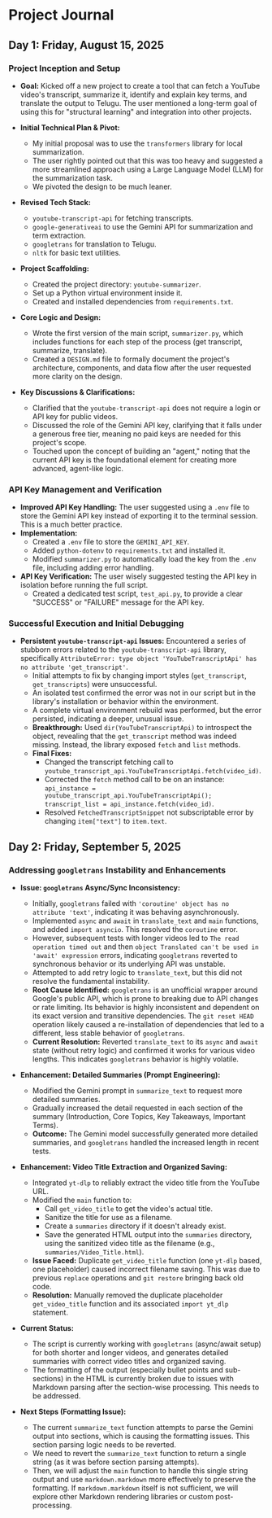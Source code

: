 # Project Journal

## Day 1: Friday, August 15, 2025

### Project Inception and Setup

*   **Goal:** Kicked off a new project to create a tool that can fetch a YouTube video's transcript, summarize it, identify and explain key terms, and translate the output to Telugu. The user mentioned a long-term goal of using this for "structural learning" and integration into other projects.

*   **Initial Technical Plan & Pivot:**
    *   My initial proposal was to use the `transformers` library for local summarization.
    *   The user rightly pointed out that this was too heavy and suggested a more streamlined approach using a Large Language Model (LLM) for the summarization task.
    *   We pivoted the design to be much leaner.

*   **Revised Tech Stack:**
    *   `youtube-transcript-api` for fetching transcripts.
    *   `google-generativeai` to use the Gemini API for summarization and term extraction.
    *   `googletrans` for translation to Telugu.
    *   `nltk` for basic text utilities.

*   **Project Scaffolding:**
    *   Created the project directory: `youtube-summarizer`.
    *   Set up a Python virtual environment inside it.
    *   Created and installed dependencies from `requirements.txt`.

*   **Core Logic and Design:**
    *   Wrote the first version of the main script, `summarizer.py`, which includes functions for each step of the process (get transcript, summarize, translate).
    *   Created a `DESIGN.md` file to formally document the project's architecture, components, and data flow after the user requested more clarity on the design.

*   **Key Discussions & Clarifications:**
    *   Clarified that the `youtube-transcript-api` does not require a login or API key for public videos.
    *   Discussed the role of the Gemini API key, clarifying that it falls under a generous free tier, meaning no paid keys are needed for this project's scope.
    *   Touched upon the concept of building an "agent," noting that the current API key is the foundational element for creating more advanced, agent-like logic.

### API Key Management and Verification

*   **Improved API Key Handling:** The user suggested using a `.env` file to store the Gemini API key instead of exporting it to the terminal session. This is a much better practice.
*   **Implementation:**
    *   Created a `.env` file to store the `GEMINI_API_KEY`.
    *   Added `python-dotenv` to `requirements.txt` and installed it.
    *   Modified `summarizer.py` to automatically load the key from the `.env` file, including adding error handling.
*   **API Key Verification:** The user wisely suggested testing the API key in isolation before running the full script.
    *   Created a dedicated test script, `test_api.py`, to provide a clear "SUCCESS" or "FAILURE" message for the API key.

### Successful Execution and Initial Debugging

*   **Persistent `youtube-transcript-api` Issues:** Encountered a series of stubborn errors related to the `youtube-transcript-api` library, specifically `AttributeError: type object 'YouTubeTranscriptApi' has no attribute 'get_transcript'`.
    *   Initial attempts to fix by changing import styles (`get_transcript`, `get_transcripts`) were unsuccessful.
    *   An isolated test confirmed the error was not in our script but in the library's installation or behavior within the environment.
    *   A complete virtual environment rebuild was performed, but the error persisted, indicating a deeper, unusual issue.
    *   **Breakthrough:** Used `dir(YouTubeTranscriptApi)` to introspect the object, revealing that the `get_transcript` method was indeed missing. Instead, the library exposed `fetch` and `list` methods.
    *   **Final Fixes:**
        *   Changed the transcript fetching call to `youtube_transcript_api.YouTubeTranscriptApi.fetch(video_id)`.
        *   Corrected the `fetch` method call to be on an instance: `api_instance = youtube_transcript_api.YouTubeTranscriptApi(); transcript_list = api_instance.fetch(video_id)`.
        *   Resolved `FetchedTranscriptSnippet` not subscriptable error by changing `item["text"]` to `item.text`.

## Day 2: Friday, September 5, 2025

### Addressing `googletrans` Instability and Enhancements

*   **Issue: `googletrans` Async/Sync Inconsistency:**
    *   Initially, `googletrans` failed with `'coroutine' object has no attribute 'text'`, indicating it was behaving asynchronously.
    *   Implemented `async` and `await` in `translate_text` and `main` functions, and added `import asyncio`. This resolved the `coroutine` error.
    *   However, subsequent tests with longer videos led to `The read operation timed out` and then `object Translated can't be used in 'await' expression` errors, indicating `googletrans` reverted to synchronous behavior or its underlying API was unstable.
    *   Attempted to add retry logic to `translate_text`, but this did not resolve the fundamental instability.
    *   **Root Cause Identified:** `googletrans` is an unofficial wrapper around Google's public API, which is prone to breaking due to API changes or rate limiting. Its behavior is highly inconsistent and dependent on its exact version and transitive dependencies. The `git reset HEAD` operation likely caused a re-installation of dependencies that led to a different, less stable behavior of `googletrans`.
    *   **Current Resolution:** Reverted `translate_text` to its `async` and `await` state (without retry logic) and confirmed it works for various video lengths. This indicates `googletrans` behavior is highly volatile.

*   **Enhancement: Detailed Summaries (Prompt Engineering):**
    *   Modified the Gemini prompt in `summarize_text` to request more detailed summaries.
    *   Gradually increased the detail requested in each section of the summary (Introduction, Core Topics, Key Takeaways, Important Terms).
    *   **Outcome:** The Gemini model successfully generated more detailed summaries, and `googletrans` handled the increased length in recent tests.

*   **Enhancement: Video Title Extraction and Organized Saving:**
    *   Integrated `yt-dlp` to reliably extract the video title from the YouTube URL.
    *   Modified the `main` function to:
        *   Call `get_video_title` to get the video's actual title.
        *   Sanitize the title for use as a filename.
        *   Create a `summaries` directory if it doesn't already exist.
        *   Save the generated HTML output into the `summaries` directory, using the sanitized video title as the filename (e.g., `summaries/Video_Title.html`).
    *   **Issue Faced:** Duplicate `get_video_title` function (one `yt-dlp` based, one placeholder) caused incorrect filename saving. This was due to previous `replace` operations and `git restore` bringing back old code.
    *   **Resolution:** Manually removed the duplicate placeholder `get_video_title` function and its associated `import yt_dlp` statement.

*   **Current Status:**
    *   The script is currently working with `googletrans` (async/await setup) for both shorter and longer videos, and generates detailed summaries with correct video titles and organized saving.
    *   The formatting of the output (especially bullet points and sub-sections) in the HTML is currently broken due to issues with Markdown parsing after the section-wise processing. This needs to be addressed.

*   **Next Steps (Formatting Issue):**
    *   The current `summarize_text` function attempts to parse the Gemini output into sections, which is causing the formatting issues. This section parsing logic needs to be reverted.
    *   We need to revert the `summarize_text` function to return a single string (as it was before section parsing attempts).
    *   Then, we will adjust the `main` function to handle this single string output and use `markdown.markdown` more effectively to preserve the formatting. If `markdown.markdown` itself is not sufficient, we will explore other Markdown rendering libraries or custom post-processing.